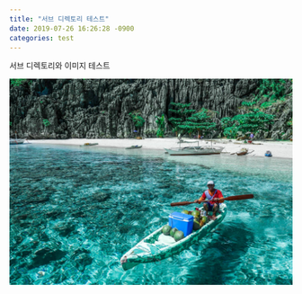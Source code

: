 ```yaml
---
title: "서브 디렉토리 테스트"
date: 2019-07-26 16:26:28 -0900
categories: test
---
```


서브 디렉토리와 이미지 테스트

![Sea](images/sea.jpg)